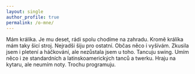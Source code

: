 ```yaml
---
layout: single
author_profile: true
permalink: /o-mne/
---
```


Mám králíka. Je mu deset, rádi spolu chodíme na zahradu.
Kromě králíka mám taky šicí stroj.
Nejradši šiju pro ostatní.
Občas něco i vyšívám.
Zkusila jsem i pletení a háčkování, ale nezůstala jsem u toho.
Tancuju swing. Umím něco i ze standardních a latinskoamerických tanců a twerku.
Hraju na kytaru, ale neumím noty.
Trochu programuju.

